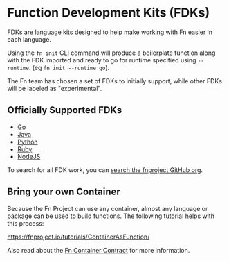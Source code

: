 # Function Development Kits (FDKs)

FDKs are language kits designed to help make working with Fn easier in each language.

Using the `fn init` CLI command will produce a boilerplate function along with the FDK imported and ready to go for runtime specified using `--runtime`. (eg `fn init --runtime go`).

The Fn team has chosen a set of FDKs to initially support, while other FDKs will be labeled as "experimental".

## Officially Supported FDKs

* [Go](https://github.com/fnproject/fdk-go/)
* [Java](https://github.com/fnproject/fdk-java)
* [Python](https://github.com/fnproject/fdk-python)
* [Ruby](https://github.com/fnproject/fdk-ruby)
* [NodeJS](https://github.com/fnproject/fdk-node)

To search for all FDK work, you can [search the fnproject GitHub org](https://github.com/fnproject?utf8=%E2%9C%93&q=FDK).

## Bring your own Container

Because the Fn Project can use any container, almost any language or package can be used to build functions. The following tutorial helps with this process:

https://fnproject.io/tutorials/ContainerAsFunction/

Also read about the [Fn Container Contract](../fn/develop/fn-format.md) for more information.

